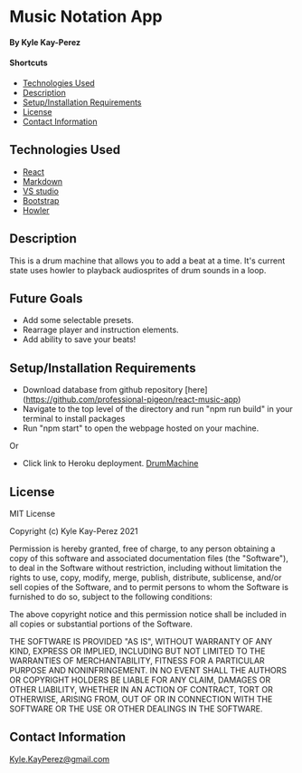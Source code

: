 # Music Notation App

#### By Kyle Kay-Perez

#### Shortcuts
- [Technologies Used](#technologies-used)
- [Description](#description)
- [Setup/Installation Requirements](#setup/installation-requirements)
- [License](#license)
- [Contact Information](#contact-information)

## Technologies Used

* [React](https://reactjs.org/)
* [Markdown](https://www.markdownguide.org/)
* [VS studio](https://code.visualstudio.com/)
* [Bootstrap](https://getbootstrap.com/)
* [Howler](https://howlerjs.com/)

## Description

This is a drum machine that allows you to add a beat at a time. It's current state uses howler to playback audiosprites of drum sounds in a loop.

## Future Goals

* Add some selectable presets.
* Rearrage player and instruction elements.
* Add ability to save your beats!

## Setup/Installation Requirements

* Download database from github repository [here] (https://github.com/professional-pigeon/react-music-app)
* Navigate to the top level of the directory and run "npm run build" in your terminal to install packages
* Run "npm start" to open the webpage hosted on your machine.

Or

* Click link to Heroku deployment. [DrumMachine](https://drum-machine-kp.herokuapp.com/)

## License

MIT License

Copyright (c) Kyle Kay-Perez 2021

Permission is hereby granted, free of charge, to any person obtaining a copy of this software and associated documentation files (the "Software"), to deal in the Software without restriction, including without limitation the rights to use, copy, modify, merge, publish, distribute, sublicense, and/or sell copies of the Software, and to permit persons to whom the Software is furnished to do so, subject to the following conditions:

The above copyright notice and this permission notice shall be included in all copies or substantial portions of the Software.

THE SOFTWARE IS PROVIDED "AS IS", WITHOUT WARRANTY OF ANY KIND, EXPRESS OR IMPLIED, INCLUDING BUT NOT LIMITED TO THE WARRANTIES OF MERCHANTABILITY, FITNESS FOR A PARTICULAR PURPOSE AND NONINFRINGEMENT. IN NO EVENT SHALL THE AUTHORS OR COPYRIGHT HOLDERS BE LIABLE FOR ANY CLAIM, DAMAGES OR OTHER LIABILITY, WHETHER IN AN ACTION OF CONTRACT, TORT OR OTHERWISE, ARISING FROM, OUT OF OR IN CONNECTION WITH THE SOFTWARE OR THE USE OR OTHER DEALINGS IN THE SOFTWARE.

## Contact Information

Kyle.KayPerez@gmail.com
